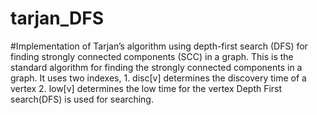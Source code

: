 # tarjan_DFS
#Implementation of Tarjan’s algorithm using depth-first search (DFS) for finding strongly connected components (SCC) in a graph. 
This is the standard algorithm for finding the strongly connected components in a graph.
It uses two indexes,
	1. disc[v]   determines the discovery time of a vertex
	2. low[v]    determines the low time for the vertex
Depth First search(DFS) is used for searching.



